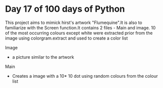 # Day 17 of 100 days of Python
This project aims to mimick hirst's artwork "Flumequine".It is also to familiarize with the Screen function.It contains 2 files - Main and  image.
10 of the most occurring colours except white were extracted prior from the image using colorgram.extract and used to create a color list

Image
- a picture similar to the artwork

Main
- Creates a image with a 10* 10 dot using random colours from the colour list
